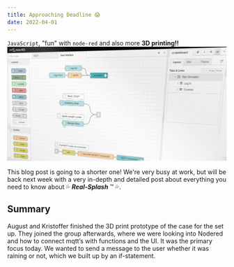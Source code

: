 ```yaml
---
title: Approaching Deadline 😱
date: 2022-04-01
---
```

`JavaScript`, "fun" with `node-red` and also more **3D printing!!**
![](./nodered.jpg)

This blog post is going to a shorter one! We're very busy at work, but will be back next week with a very in-depth and detailed post about everything you need to know about 💦 ***Real-Splash*** ™ 💦.

## Summary
August and Kristoffer finished the 3D print prototype of the case for the set up. They joined the group afterwards, where we were looking into Nodered and how to connect mqtt’s with functions and the UI. It was the primary focus today. We wanted to send a message to the user whether it was raining or not, which we built up by an if-statement.